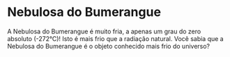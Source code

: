 # Nebulosa do Bumerangue

A Nebulosa do Bumerangue é muito fria, a apenas um grau do zero absoluto
(-272°C)! Isto é mais frio que a radiação natural. Você sabia que a Nebulosa do
Bumerangue é o objeto conhecido mais frio do universo?
